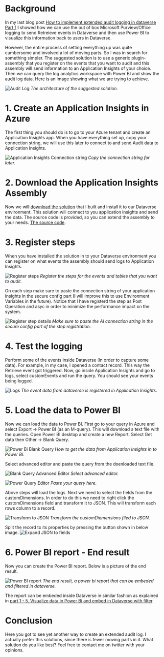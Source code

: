 # Background

In my last blog post [How to implement extended audit logging in dataverse Part 1](https://blog.danijel.se/2023-01-16-how-to-implement-extended-audit-logging-in-dataverse-part-1) I showed how we can use the out of box Microsoft Purview/Office logging to send Retreieve events in Dataverse and then use Power BI to visualize this information back to users in Dataverse.

However, the entire process of setting everything up was quite cumbersome and involved a lot of moving parts. So I was in search for something simpler. The suggested solution is to use a generic plugin-assembly that you register on the events that you want to audit and this assembly will send information to an Application Insights of your choice. Then we can query the log analytics workspace with Power BI and show the audit log data. Here is an image showing what we are trying to achieve.

![Audit Log](/img/2023-02-08-how-to-implement-extended-audit-log-indataverse-part-2/Extended-Audit-log.png)
_The architecture of the suggested solution._

# 1. Create an Application Insights in Azure

The first thing you should do is to go to your Azure tenant and create an Application Insights app. When you have everything set up, copy your connection string, we will use this later to connect to and send Audit data to Application Insights.

![Application Insights Connection string](/img/2023-02-08-how-to-implement-extended-audit-log-indataverse-part-2/Application-Insights-Connection-string.png)
_Copy the connection string for later._

# 2. Download the Application Insights Assembly

Now we will [download the solution](https://github.com/PowerPlatformProfessor/ExtendedAuditLogPackagePart2/releases/tag/v1.0.0.0) that I built and install it to our Dataverse environment. This solution will connect to you application insights and send the data. The source code is provided, so you can extend the assembly to your needs. [The source code](https://github.com/PowerPlatformProfessor/ExtendedAuditLogPackagePart2).

# 3. Register steps

When you have installed the solution in to your Dataverse environment you can register on what events the assembly should send logs to Application Insights.

![Register steps](/img/2023-02-08-how-to-implement-extended-audit-log-indataverse-part-2/Register-steps.png)
_Register the steps for the events and tables that you want to audit._

On each step make sure to paste the connection string of your application insights in the secure config part (I will improve this to use Environment Variables in the future). Notice that I have registerd the step as Post Operation and asyc in order to minimize the performance impact on the system.

![Register step details](/img/2023-02-08-how-to-implement-extended-audit-log-indataverse-part-2/Register-step-details.png)
_Make sure to paste the AI connection string in the secure config part of the step registration._

# 4. Test the logging

Perform some of the events inside Dataverse (in order to capture some data). For example, in my case, I opened a contact record. This way the Retrieve event got triggered. Now, go inside Application Insights and go to logs, select customEvents and run the query. You should see your events being logged.

![Logs](/img/2023-02-08-how-to-implement-extended-audit-log-indataverse-part-2/Logs.png)
_The event data from dataverse is registered in Application Insights._

# 5. Load the data to Power BI

Now we can load the data to Power BI. First go to your query in Azure and select Export -> Power BI (as an M-query).
This will download a text file with the queries. Open Power BI desktop and create a new Report. Select Get data then Other -> Blank Query.

![Power Bi Blank Query](/img/2023-02-08-how-to-implement-extended-audit-log-indataverse-part-2/PowerBI-BlankQuery.png)
_How to get the data from Application Insights in to Power BI._

Select advanced editor and paste the query from the doenloaded text file.

![Blank Query Advanced Editor](/img/2023-02-08-how-to-implement-extended-audit-log-indataverse-part-2/BlankQueryAdvancedEditor.png)
_Select advanced editor._

![Power Query Editor](/img/2023-02-08-how-to-implement-extended-audit-log-indataverse-part-2/Power-Query-Editor.png)
_Paste your query here._

Above steps will load the logs. Next we need to select the fields from the customDimensions.
In order to do this we need to right click the customDimensions field and transform it to JSON. This will transform each rows column to a record.

![Transform to JSON](/img/2023-02-08-how-to-implement-extended-audit-log-indataverse-part-2/Parsed-JSON.png)
_Transform the customDiemensions filed to JSON._

Split the record to its properties by pressing the button shown in below image.
![Expand JSON to fields](/img/2023-02-08-how-to-implement-extended-audit-log-indataverse-part-2/Expand-json-to-fields.png)

# 6. Power BI report - End result

Now you can create the Power BI report. Below is a picture of the end result.

![Power BI report](/img/2023-02-08-how-to-implement-extended-audit-log-indataverse-part-2/Power-BI-report.png)
_The end result, a power bi report that can be embeded and filtered in dataverse._

The report can be embeded inside Dataverse in similar fashion as explained in [part 1 - 5. Visualize data in Power Bi and embed in Dataverse with filter](https://blog.danijel.se/2023-01-16-how-to-implement-extended-audit-logging-in-dataverse-part-1).

# Conclusion

Here you got to see yet another way to create an extended audit log. I actually prefer this solutions, since there is fewer moving parts in it. What solution do you like best? Feel free to contact me on twitter with your opinions.
